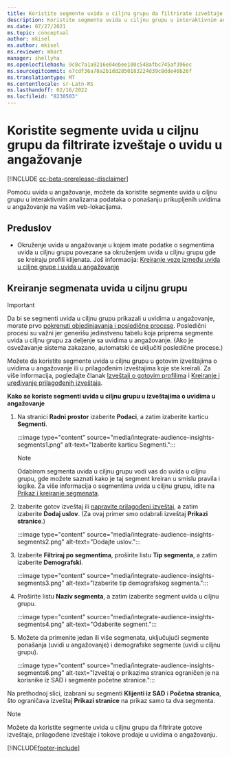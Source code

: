 ```yaml
---
title: Koristite segmente uvida u ciljnu grupu da filtrirate izveštaje o uvidu u angažovanje
description: Koristite segmente uvida u ciljnu grupu u interaktivnim analizama podataka o ponašanju prikupljenih uvidom u angažovanje na veb-lokaciji klijenta.
ms.date: 07/27/2021
ms.topic: conceptual
author: mkisel
ms.author: mkisel
ms.reviewer: mhart
manager: shellyha
ms.openlocfilehash: 9c8c7a1a9216e04ebee100c548afbc745af396ec
ms.sourcegitcommit: e7cdf36a78a2b1dd2850183224d39c8dde46b26f
ms.translationtype: MT
ms.contentlocale: sr-Latn-RS
ms.lasthandoff: 02/16/2022
ms.locfileid: "8230503"
---
```

# <a name="use-audience-insights-segments-to-filter-engagement-insights-reports"></a>Koristite segmente uvida u ciljnu grupu da filtrirate izveštaje o uvidu u angažovanje

[!INCLUDE [cc-beta-prerelease-disclaimer](includes/cc-beta-prerelease-disclaimer.md)]

Pomoću uvida u angažovanje, možete da koristite segmente uvida u ciljnu grupu u interaktivnim analizama podataka o ponašanju prikupljenih uvidima u angažovanje na vašim veb-lokacijama.

## <a name="prerequisite"></a>Preduslov

- Okruženje uvida u angažovanje u kojem imate podatke o segmentima uvida u ciljnu grupu povezane sa okruženjem uvida u ciljnu grupu gde se kreiraju profili klijenata. Još informacija: [Kreiranje veze između uvida u ciljne grupe i uvida u angažovanje](integrate-audience-insights-engagement-insights.md)

## <a name="create-audience-insights-segments"></a>Kreiranje segmenata uvida u ciljnu grupu 

> [!IMPORTANT]
> Da bi se segmenti uvida u ciljnu grupu prikazali u uvidima u angažovanje, morate prvo [pokrenuti objedinjavanja i posledične procese](../audience-insights/merge-entities.md). Posledični procesi su važni jer generišu jedinstvenu tabelu koja priprema segmente uvida u ciljnu grupu za deljenje sa uvidima u angažovanje. (Ako je osvežavanje sistema zakazano, automatski će uključiti posledične procese.)

Možete da koristite segmente uvida u ciljnu grupu u gotovim izveštajima o uvidima u angažovanje ili u prilagođenim izveštajima koje ste kreirali. Za više informacija, pogledajte članak [Izveštaji o gotovim profilima](profile-reports.md) i [Kreiranje i uređivanje prilagođenih izveštaja](custom-reports.md).

**Kako se koriste segmenti uvida u ciljnu grupu u izveštajima o uvidima u angažovanje**

1. Na stranici **Radni prostor** izaberite **Podaci**, a zatim izaberite karticu **Segmenti**.

    :::image type="content" source="media/integrate-audience-insights-segments1.png" alt-text="Izaberite karticu Segmenti.":::

   >[!NOTE]
   > Odabirom segmenta uvida u ciljnu grupu vodi vas do uvida u ciljnu grupu, gde možete saznati kako je taj segment kreiran u smislu pravila i logike. Za više informacija o segmentima uvida u ciljnu grupu, idite na [Prikaz i kreiranje segmenata](../audience-insights/segments.md).

2. Izaberite gotov izveštaj ili [napravite prilagođeni izveštaj](custom-reports.md), a zatim izaberite **Dodaj uslov**. (Za ovaj primer smo odabrali izveštaj **Prikazi stranice**.)

    :::image type="content" source="media/integrate-audience-insights-segments2.png" alt-text="Dodajte uslov.":::

3. Izaberite **Filtriraj po segmentima**, proširite listu **Tip segmenta**, a zatim izaberite **Demografski**.

    :::image type="content" source="media/integrate-audience-insights-segments3.png" alt-text="Izaberite tip demografskog segmenta.":::

4. Proširite listu **Naziv segmenta**, a zatim izaberite segment uvida u ciljnu grupu.

    :::image type="content" source="media/integrate-audience-insights-segments4.png" alt-text="Odaberite segment.":::

5. Možete da primenite jedan ili više segmenata, uključujući segmente ponašanja (uvidi u angažovanje) i demografske segmente (uvidi u ciljnu grupu). 

    :::image type="content" source="media/integrate-audience-insights-segments6.png" alt-text="Izveštaj o prikazima stranica ograničen je na korisnike iz SAD i segmente početne stranice.":::

Na prethodnoj slici, izabrani su segmenti **Klijenti iz SAD** i **Početna stranica**, što ograničava izveštaj **Prikazi stranice** na prikaz samo ta dva segmenta. 


>[!NOTE]
> Možete da koristite segmente uvida u ciljnu grupu da filtrirate gotove izveštaje, prilagođene izveštaje i tokove prodaje u uvidima o angažovanju. 


[!INCLUDE[footer-include](../includes/footer-banner.md)]